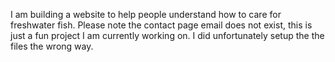 I am building a website to help people understand how to care for freshwater fish. Please note the contact page email does not exist, this is just a fun project I am currently working on. I did unfortunately setup the the files the wrong way.
